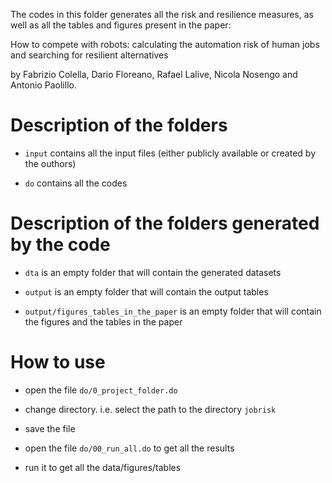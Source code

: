 The codes in this folder generates all the risk and resilience measures, as well as all the tables and figures present in the paper:

How to compete with robots: calculating the automation risk of human jobs and searching for resilient alternatives

by Fabrizio Colella, Dario Floreano, Rafael Lalive, Nicola Nosengo and Antonio Paolillo.


# Description of the folders

- `input` 				contains all the input files (either publicly available or created by the outhors)
		
- `do` 					contains all the codes


# Description of the folders generated by the code

- `dta`					is an empty folder that will contain the generated datasets

- `output`				is an empty folder that will contain the output tables

- `output/figures_tables_in_the_paper` 	is an empty folder that will contain the figures and the tables in the paper


# How to use


- open the file `do/0_project_folder.do`

- change directory. i.e. select the path to the directory `jobrisk`

- save the file


- open the file `do/00_run_all.do` to get all the results

- run it to get all the data/figures/tables

